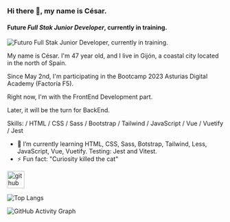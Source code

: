 ### Hi there 👋, my name is **César.**
#### Future *Full Stak Junior Developer*, currently in training.
![Futuro *Full Stak Junior Developer*, currently in training.](https://external-content.duckduckgo.com/iu/?u=https%3A%2F%2Fcdn.wallpapersafari.com%2F93%2F45%2Fwcr1Kl.jpg&f=1&nofb=1&ipt=daaa7c52fe23657ca9ec182f0cf5fb9c7885f0a16be9991b9fea2849c2b75ba8&ipo=images)

My name is César. I'm 47 year old, and I live in Gijón, a coastal city located in the north of Spain.


Since May 2nd, I'm participating in the Bootcamp 2023 Asturias Digital Academy (Factoría F5).


Right now, I'm with the FrontEnd Development part. 


Later, it will be the turn for BackEnd.

Skills: / HTML / CSS / Sass / Bootstrap / Tailwind / JavaScript / Vue / Vuetify / Jest

- 🌱 I’m currently learning HTML, CSS, Sass, Botstrap, Tailwind, Less, JavaScript, Vue, Vuetify. Testing: Jest and Vitest.
- ⚡ Fun fact: "Curiosity killed the cat" 


[<img src='https://cdn.jsdelivr.net/npm/simple-icons@3.0.1/icons/github.svg' alt='github' height='40'>](https://github.com/cesarconte)  

![Top Langs](https://github-readme-stats.vercel.app/api?username=cesarconte&show_icons=true)

![GitHub Activity Graph](https://github-readme-activity-graph.vercel.app/graph?username=cesarconte)



